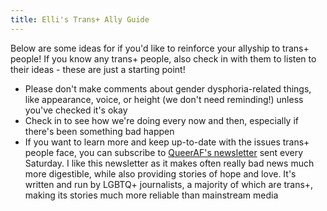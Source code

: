 ```yaml
---
title: Elli's Trans+ Ally Guide
---
```


Below are some ideas for if you'd like to reinforce your allyship to trans+ people!
If you know any trans+ people, also check in with them to listen to their ideas - these are just a starting point!

- Please don't make comments about gender dysphoria-related things, like appearance, voice, or height (we don't need reminding!) unless you've checked it's okay
- Check in to see how we're doing every now and then, especially if there's been something bad happen
- If you want to learn more and keep up-to-date with the issues trans+ people face, you can subscribe to [QueerAF's newsletter](https://www.wearequeeraf.com) sent every Saturday.
  I like this newsletter as it makes often really bad news much more digestible, while also providing stories of hope and love.
  It's written and run by LGBTQ+ journalists, a majority of which are trans+, making its stories much more reliable than mainstream media
